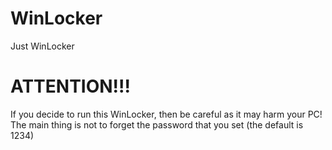 # WinLocker
Just WinLocker

# ATTENTION!!!
If you decide to run this WinLocker, then be careful as it may harm your PC! The main thing is not to forget the password that you set (the default is 1234)
